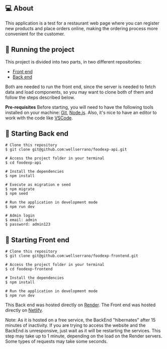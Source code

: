 
## 💻 About

This application is a test for a restaurant web page where you can register new products and place orders online, making the ordering process more convenient for the customer.


## 🚀 Running the project

This project is divided into two parts, in two different repositories:
- [Front end](https://github.com/wellserrano/foodexp-frontend)
- [Back end](https://github.com/wellserrano/foodexp-api)

Both are needed to run the front end, since the server is needed to fetch data and load components, so you may want to clone both of them and follow the steps described below.

**Pre-requisites**
Before starting, you will need to have the following tools installed on your machine: [Git](https://git-scm.com), [Node.js](https://nodejs.org/en/). Also, it's nice to have an editor to work with the code like [VSCode](https://code.visualstudio.com/).

## 🎲 Starting Back end
```
# Clone this repository
$ git clone git@github.com:wellserrano/foodexp-api.git

# Access the project folder in your terminal
$ cd foodexp-api

# Install the dependencies
$ npm install

# Execute as migration e seed
$ npm migrate
$ npm seed

# Run the application in development mode
$ npm run dev

# Admin login
$ email: admin
$ password: admin123
```

## 🎲 Starting Front end
```
# Clone this repository
$ git clone git@github.com:wellserrano/foodexp-frontend.git

# Access the project folder in your terminal
$ cd foodexp-frontend

# Install the dependencies
$ npm install

# Run the application in development mode
$ npm run dev
```

This Back end was hosted directly on [Render](https://foodexp-api.onrender.com).
The Front end was hosted directly on [Netlify](https://foodexp-rocketseat.netlify.app/).

Note: As it is hosted on a free service, the BackEnd "hibernates" after 15 minutes of inactivity. If you are trying to access the website and the BackEnd is unresponsive, just wait as it will be restarting the services. This step may take up to 1 minute, depending on the load on the Render servers. Some types of requests may take some seconds.
